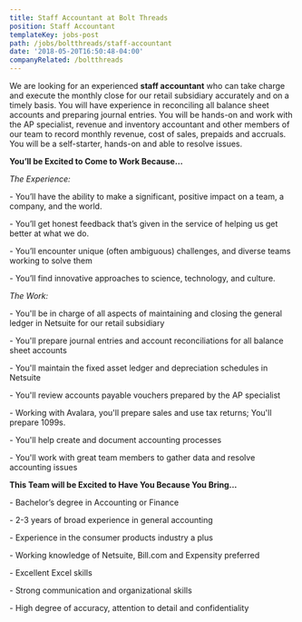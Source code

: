 ```yaml
---
title: Staff Accountant at Bolt Threads
position: Staff Accountant
templateKey: jobs-post
path: /jobs/boltthreads/staff-accountant
date: '2018-05-20T16:50:48-04:00'
companyRelated: /boltthreads
---
```

We are looking for an experienced **staff accountant** who can take charge and execute the monthly close for our retail subsidiary accurately and on a timely basis. You will have experience in reconciling all balance sheet accounts and preparing journal entries. You will be hands-on and work with the AP specialist, revenue and inventory accountant and other members of our team to record monthly revenue, cost of sales, prepaids and accruals. You will be a self-starter, hands-on and able to resolve issues.

**You’ll be Excited to Come to Work Because…**

_The Experience:_

\- You’ll have the ability to make a significant, positive impact on a team, a company, and the world.

\- You’ll get honest feedback that’s given in the service of helping us get better at what we do.

\- You’ll encounter unique (often ambiguous) challenges, and diverse teams working to solve them

\- You’ll find innovative approaches to science, technology, and culture.



_The Work:_

\- You'll be in charge of all aspects of maintaining and closing the general ledger in Netsuite for our retail subsidiary

\- You'll prepare journal entries and account reconciliations for all balance sheet accounts

\- You'll maintain the fixed asset ledger and depreciation schedules in Netsuite

\- You'll review accounts payable vouchers prepared by the AP specialist

\- Working with Avalara, you'll prepare sales and use tax returns; You'll prepare 1099s.

\- You'll help create and document accounting processes

\- You'll work with great team members to gather data and resolve accounting issues



**This Team will be Excited to Have You Because You Bring...**

\- Bachelor’s degree in Accounting or Finance

\- 2-3 years of broad experience in general accounting

\- Experience in the consumer products industry a plus

\- Working knowledge of Netsuite, Bill.com and Expensity preferred

\- Excellent Excel skills

\- Strong communication and organizational skills

\- High degree of accuracy, attention to detail and confidentiality

